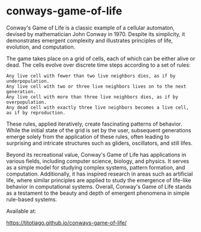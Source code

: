 
# conways-game-of-life

Conway's Game of Life is a classic example of a cellular automaton, devised by mathematician John Conway in 1970. Despite its simplicity, it demonstrates emergent complexity and illustrates principles of life, evolution, and computation.

The game takes place on a grid of cells, each of which can be either alive or dead. The cells evolve over discrete time steps according to a set of rules:

    Any live cell with fewer than two live neighbors dies, as if by underpopulation.
    Any live cell with two or three live neighbors lives on to the next generation.
    Any live cell with more than three live neighbors dies, as if by overpopulation.
    Any dead cell with exactly three live neighbors becomes a live cell, as if by reproduction.

These rules, applied iteratively, create fascinating patterns of behavior. While the initial state of the grid is set by the user, subsequent generations emerge solely from the application of these rules, often leading to surprising and intricate structures such as gliders, oscillators, and still lifes.

Beyond its recreational value, Conway's Game of Life has applications in various fields, including computer science, biology, and physics. It serves as a simple model for studying complex systems, pattern formation, and computation. Additionally, it has inspired research in areas such as artificial life, where similar principles are applied to study the emergence of life-like behavior in computational systems. Overall, Conway's Game of Life stands as a testament to the beauty and depth of emergent phenomena in simple rule-based systems.

Available at: 

https://titotiago.github.io/conways-game-of-life/
